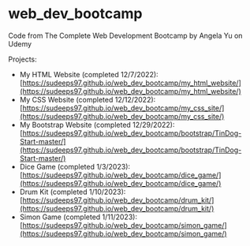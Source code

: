# web_dev_bootcamp
Code from The Complete Web Development Bootcamp by Angela Yu on Udemy

Projects:
- My HTML Website (completed 12/7/2022): [https://sudeeps97.github.io/web_dev_bootcamp/my_html_website/](https://sudeeps97.github.io/web_dev_bootcamp/my_html_website/)
- My CSS Website (completed 12/12/2022): [https://sudeeps97.github.io/web_dev_bootcamp/my_css_site/](https://sudeeps97.github.io/web_dev_bootcamp/my_css_site/)
- My Bootstrap Website (completed 12/29/2022): [https://sudeeps97.github.io/web_dev_bootcamp/bootstrap/TinDog-Start-master/](https://sudeeps97.github.io/web_dev_bootcamp/bootstrap/TinDog-Start-master/)
- Dice Game (completed 1/3/2023): [https://sudeeps97.github.io/web_dev_bootcamp/dice_game/](https://sudeeps97.github.io/web_dev_bootcamp/dice_game/)
- Drum Kit (completed 1/10/2023): [https://sudeeps97.github.io/web_dev_bootcamp/drum_kit/](https://sudeeps97.github.io/web_dev_bootcamp/drum_kit/)
- Simon Game (completed 1/11/2023): [https://sudeeps97.github.io/web_dev_bootcamp/simon_game/](https://sudeeps97.github.io/web_dev_bootcamp/simon_game/)
